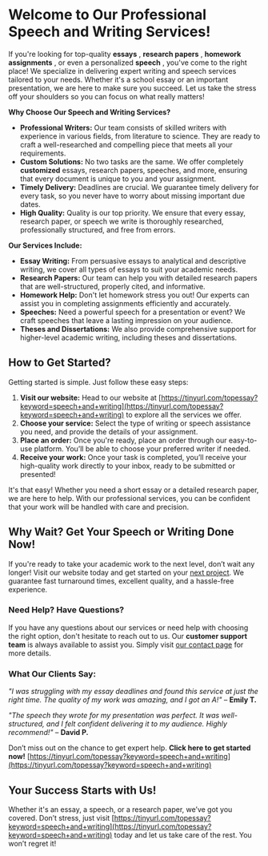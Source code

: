 # Welcome to Our Professional Speech and Writing Services!

If you're looking for top-quality **essays** , **research papers** , **homework assignments** , or even a personalized **speech** , you've come to the right place! We specialize in delivering expert writing and speech services tailored to your needs. Whether it's a school essay or an important presentation, we are here to make sure you succeed. Let us take the stress off your shoulders so you can focus on what really matters!

**Why Choose Our Speech and Writing Services?**

- **Professional Writers:** Our team consists of skilled writers with experience in various fields, from literature to science. They are ready to craft a well-researched and compelling piece that meets all your requirements.
- **Custom Solutions:** No two tasks are the same. We offer completely **customized** essays, research papers, speeches, and more, ensuring that every document is unique to you and your assignment.
- **Timely Delivery:** Deadlines are crucial. We guarantee timely delivery for every task, so you never have to worry about missing important due dates.
- **High Quality:** Quality is our top priority. We ensure that every essay, research paper, or speech we write is thoroughly researched, professionally structured, and free from errors.

**Our Services Include:**

- **Essay Writing:** From persuasive essays to analytical and descriptive writing, we cover all types of essays to suit your academic needs.
- **Research Papers:** Our team can help you with detailed research papers that are well-structured, properly cited, and informative.
- **Homework Help:** Don't let homework stress you out! Our experts can assist you in completing assignments efficiently and accurately.
- **Speeches:** Need a powerful speech for a presentation or event? We craft speeches that leave a lasting impression on your audience.
- **Theses and Dissertations:** We also provide comprehensive support for higher-level academic writing, including theses and dissertations.

## How to Get Started?

Getting started is simple. Just follow these easy steps:

1. **Visit our website:** Head to our website at [https://tinyurl.com/topessay?keyword=speech+and+writing](https://tinyurl.com/topessay?keyword=speech+and+writing) to explore all the services we offer.
2. **Choose your service:** Select the type of writing or speech assistance you need, and provide the details of your assignment.
3. **Place an order:** Once you're ready, place an order through our easy-to-use platform. You’ll be able to choose your preferred writer if needed.
4. **Receive your work:** Once your task is completed, you’ll receive your high-quality work directly to your inbox, ready to be submitted or presented!

It's that easy! Whether you need a short essay or a detailed research paper, we are here to help. With our professional services, you can be confident that your work will be handled with care and precision.

## Why Wait? Get Your Speech or Writing Done Now!

If you're ready to take your academic work to the next level, don’t wait any longer! Visit our website today and get started on your [next project](https://tinyurl.com/topessay?keyword=speech+and+writing). We guarantee fast turnaround times, excellent quality, and a hassle-free experience.

### Need Help? Have Questions?

If you have any questions about our services or need help with choosing the right option, don't hesitate to reach out to us. Our **customer support team** is always available to assist you. Simply visit [our contact page](https://tinyurl.com/topessay?keyword=speech+and+writing) for more details.

### What Our Clients Say:

_"I was struggling with my essay deadlines and found this service at just the right time. The quality of my work was amazing, and I got an A!"_ – **Emily T.**

_"The speech they wrote for my presentation was perfect. It was well-structured, and I felt confident delivering it to my audience. Highly recommend!"_ – **David P.**

Don’t miss out on the chance to get expert help. **Click here to get started now!** [https://tinyurl.com/topessay?keyword=speech+and+writing](https://tinyurl.com/topessay?keyword=speech+and+writing)

## Your Success Starts with Us!

Whether it's an essay, a speech, or a research paper, we’ve got you covered. Don’t stress, just visit [https://tinyurl.com/topessay?keyword=speech+and+writing](https://tinyurl.com/topessay?keyword=speech+and+writing) today and let us take care of the rest. You won’t regret it!
